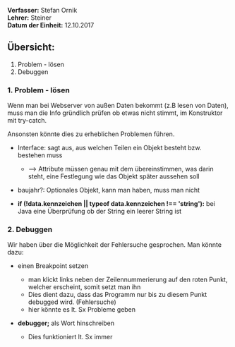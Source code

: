 **Verfasser:** Stefan Ornik   
**Lehrer:** Steiner   
**Datum der Einheit:** 12.10.2017
   
## Übersicht: 

1. Problem - lösen
2. Debuggen

### 1. Problem - lösen

Wenn man bei Webserver von außen Daten bekommt (z.B lesen von Daten), muss man die Info gründlich prüfen ob etwas nicht stimmt, im Konstruktor mit try-catch.

Ansonsten könnte dies zu erheblichen Problemen führen.

- Interface: sagt aus, aus welchen Teilen ein Objekt besteht bzw. bestehen muss
    - --> Attribute müssen genau mit dem übereinstimmen, was darin steht, eine Festlegung wie das Objekt später aussehen soll

- baujahr?: Optionales Objekt, kann man haben, muss man nicht 

- **if (!data.kennzeichen || typeof data.kennzeichen !== 'string'):** bei Java eine Überprüfung ob der String ein leerer String ist 
  
### 2. Debuggen
Wir haben über die Möglichkeit der Fehlersuche gesprochen. Man könnte dazu:
- einen Breakpoint setzen
    - man klickt links neben der Zeilennummerierung auf den roten Punkt, welcher erscheint, somit setzt man ihn
    - Dies dient dazu, dass das Programm nur bis zu diesem Punkt debugged wird. (Fehlersuche)
    - hier könnte es lt. Sx Probleme geben 
    
- **debugger;** als Wort hinschreiben
    - Dies funktioniert lt. Sx immer


